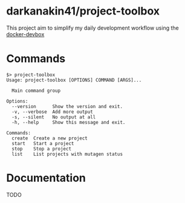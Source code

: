 darkanakin41/project-toolbox
===
This project aim to simplify my daily development workflow using the [docker-devbox](https://github.com/gfi-centre-ouest/docker-devbox)

# Commands

```shell script
$> project-toolbox
Usage: project-toolbox [OPTIONS] COMMAND [ARGS]...

  Main command group

Options:
  --version      Show the version and exit.
  -v, --verbose  Add more output
  -s, --silent   No output at all
  -h, --help     Show this message and exit.

Commands:
  create  Create a new project
  start   Start a project
  stop    Stop a project
  list    List projects with mutagen status
```

# Documentation

TODO